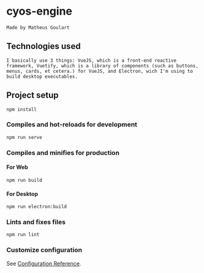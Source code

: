 # cyos-engine

```
Made by Matheus Goulart
```

## Technologies used
```
I basically use 3 things: VueJS, which is a front-end reactive framework, Vuetify, which is a library of components (such as buttons, menus, cards, et cetera.) for VueJS, and Electron, wich I'm using to build desktop executables.
```

## Project setup
```
npm install
```

### Compiles and hot-reloads for development
```
npm run serve
```

### Compiles and minifies for production

#### For Web
```
npm run build
```

#### For Desktop
```
npm run electron:build
```

### Lints and fixes files
```
npm run lint
```

### Customize configuration
See [Configuration Reference](https://cli.vuejs.org/config/).
